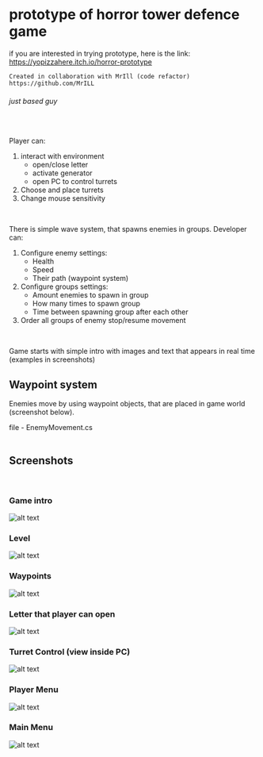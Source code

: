# prototype of horror tower defence game

if you are interested in trying prototype, here is the link: https://yopizzahere.itch.io/horror-prototype

```
Created in collaboration with MrIll (code refactor)
https://github.com/MrILL
```
###### just based guy

<br />

Player can:
1. interact with environment 
   - open/close letter
   - activate generator
   - open PC to control turrets
2. Choose and place turrets 
3. Change mouse sensitivity

<br />

There is simple wave system, that spawns enemies in groups.
Developer can:
1. Configure enemy settings:
   - Health 
   - Speed
   - Their path (waypoint system)
2. Configure groups settings:
   - Amount enemies to spawn in group
   - How many times to spawn group
   - Time between spawning group after each other 
3. Order all groups of enemy stop/resume movement

<br />

Game starts with simple intro with images and text that appears in real time (examples in screenshots)


## Waypoint system

Enemies move by using waypoint objects, that are placed in game world (screenshot below). 

file - EnemyMovement.cs
<br />
<br />

## Screenshots
<br />

### Game intro
![alt text](https://github.com/Bessonica/movementPrototype/blob/master/Assets/Screenshots/gamePhoto08.png "Game intro screenshot")

### Level
![alt text](https://github.com/Bessonica/movementPrototype/blob/master/Assets/Screenshots/gamePhoto02.png "level screenshot")

### Waypoints
![alt text](https://github.com/Bessonica/movementPrototype/blob/master/Assets/Screenshots/gamePhoto05.png "WayPoints screenshot")

### Letter that player can open
![alt text](https://github.com/Bessonica/movementPrototype/blob/master/Assets/Screenshots/gamePhoto01.png "Letter screenshot")

### Turret Control (view inside PC)
![alt text](https://github.com/Bessonica/movementPrototype/blob/master/Assets/Screenshots/gamePhoto06.png "Turret Control screenshot")

### Player Menu 
![alt text](https://github.com/Bessonica/movementPrototype/blob/master/Assets/Screenshots/gamePhoto03.png "Player Menu screenshot")

### Main Menu
![alt text](https://github.com/Bessonica/movementPrototype/blob/master/Assets/Screenshots/gamePhoto07.png "Main Menu screenshot")
